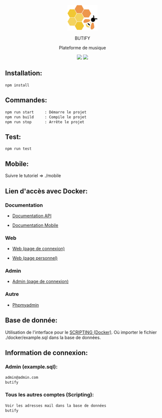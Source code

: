 <p align="center">
    <img src="./docker/web/images/logos/logoButify.png" width="100" alt="Butify Logo">
</p>
<p align="center">
    <text color="orange">BUTIFY</text>
</p>
<p align="center">
    <text color="white">Plateforme de musique</text>
</p>
<p align="center">
  <img src="https://img.shields.io/badge/Version-1.0-orange">
  <img src="https://img.shields.io/badge/Status-Online-success">
</p>

## Installation:

    npm install

## Commandes:

    npm run start     : Démarre le projet
    npm run build     : Compile le projet
    npm run stop      : Arrête le projet

## Test:

    npm run test

## Mobile:

   Suivre le tutoriel => ./mobile

## Lien d'accès avec Docker:

### Documentation

 - [Documentation API](http://localhost:8084/docs/api/index.html)

 - [Documentation Mobile](http://localhost:8084/docs/mobile/index.html)

### Web

 - [Web (page de connexion)](http://localhost:8080/web/login.php)

 - [Web (page personnel)](http://localhost:8080/web/home)

### Admin

 - [Admin (page de connexion)](http://localhost:8080/web/admin/login.php)

### Autre

 - [Phpmyadmin](http://localhost:8083)

## Base de donnée:

Utilisation de l'interface pour le [SCRIPTING (Docker)](http://localhost:8080/web/scripting/index.php). Où importer le fichier ./docker/example.sql dans la base de données.

## Information de connexion:

### Admin (example.sql):

    admin@admin.com
    butify

### Tous les autres comptes (Scripting):

    Voir les adresses mail dans la base de données
    butify

